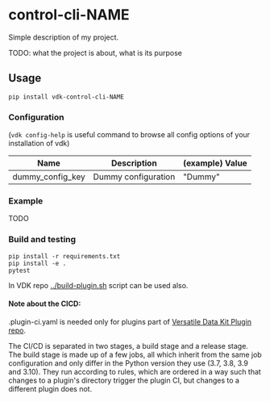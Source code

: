 # control-cli-NAME

Simple description of my project.

TODO: what the project is about, what is its purpose


## Usage

```
pip install vdk-control-cli-NAME
```

### Configuration

(`vdk config-help` is useful command to browse all config options of your installation of vdk)

| Name | Description | (example)  Value |
|---|---|---|
| dummy_config_key | Dummy configuration | "Dummy" |

### Example

TODO

### Build and testing

```
pip install -r requirements.txt
pip install -e .
pytest
```

In VDK repo [../build-plugin.sh](https://github.com/vmware/versatile-data-kit/tree/main/projects/vdk-plugins/build-plugin.sh) script can be used also.


#### Note about the CICD:

.plugin-ci.yaml is needed only for plugins part of [Versatile Data Kit Plugin repo](https://github.com/vmware/versatile-data-kit/tree/main/projects/vdk-plugins).

The CI/CD is separated in two stages, a build stage and a release stage.
The build stage is made up of a few jobs, all which inherit from the same
job configuration and only differ in the Python version they use (3.7, 3.8, 3.9 and 3.10).
They run according to rules, which are ordered in a way such that changes to a
plugin's directory trigger the plugin CI, but changes to a different plugin does not.